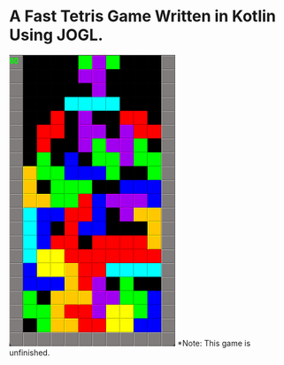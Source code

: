 # A Fast Tetris Game Written in Kotlin Using JOGL.

![alt text](https://github.com/ultraviolet-jordan/tetris/blob/main/img.png)
*Note: This game is unfinished.
